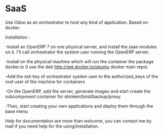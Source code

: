 SaaS
====

Use Odoo as an orchestrator to host any kind of application. Based on docker.

Installation :

-Install an OpenERP 7 on one physical server, and install the saas modules on it. I'll call orchestrator the system user running the OpenERP server.

-Install on the physical machine which will run the container the package docker.io (I use the deb http://get.docker.io/ubuntu docker main repo)

-Add the ssh key of orchestrator system user to the authorized_keys of the root user of the machine for containers

-On the OpenERP, add the server, generate images and start create the subcomponent container for shinken/bind/backup/proxy.

-Then, start creating your own applications and deploy them through the base menu


Help for documentation are more than welcome, you can contact me by mail if you need help for the using/installation.
